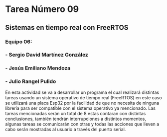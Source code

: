 # Tarea Número 09
## Sistemas en tiempo real con FreeRTOS
### Equipo 06:
### - Sergio David Martínez González
### - Jesús Emiliano Mendoza
### - Julio Rangel Pulido

En esta actividad se va a desarrollar un programa el cual realizará distintas tareas usando un sistema operativo de tiempo real (FreeRTOS)
en este caso se utilizará una placa Esp32 por la facilidad de que no necesita de ninguna librería para ser compatible con el sistema operativo ya mencionado.
Las tareas mencionadas serán un total de 8 estas contaran con distintas conclusiones, también tendrán interrupciones a distintos momentos,
algunas tareas se comunicarán con otras y todas las acciones que lleven a cabo serán mostradas al usuario a través del puerto serial.
